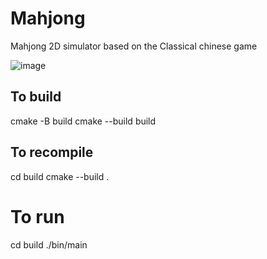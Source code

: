 # Mahjong
Mahjong 2D simulator based on the Classical chinese game

![image](https://github.com/user-attachments/assets/dfbfdd58-40a1-4527-b893-ce110c70093d)

## To build
cmake -B build
cmake --build build

## To recompile
cd build
cmake --build .

# To run
cd build
./bin/main

